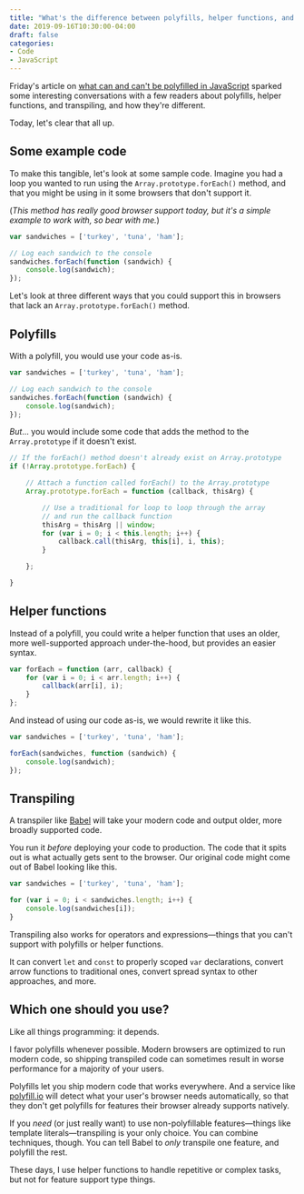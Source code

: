 ```yaml
---
title: "What's the difference between polyfills, helper functions, and transpiling in JavaScript?"
date: 2019-09-16T10:30:00-04:00
draft: false
categories:
- Code
- JavaScript
---
```


Friday's article on [what can and can't be polyfilled in JavaScript](/what-can-and-cant-be-polyfilled-in-vanilla-js/) sparked some interesting conversations with a few readers about polyfills, helper functions, and transpiling, and how they're different.

Today, let's clear that all up.

## Some example code

To make this tangible, let's look at some sample code. Imagine you had a loop you wanted to run using the `Array.prototype.forEach()` method, and that you might be using in it some browsers that don't support it.

(*This method has really good browser support today, but it's a simple example to work with, so bear with me.*)

```js
var sandwiches = ['turkey', 'tuna', 'ham'];

// Log each sandwich to the console
sandwiches.forEach(function (sandwich) {
	console.log(sandwich);
});
```

Let's look at three different ways that you could support this in browsers that lack an `Array.prototype.forEach()` method.

## Polyfills

With a polyfill, you would use your code as-is.

```js
var sandwiches = ['turkey', 'tuna', 'ham'];

// Log each sandwich to the console
sandwiches.forEach(function (sandwich) {
	console.log(sandwich);
});
```

*But*... you would include some code that adds the method to the `Array.prototype` if it doesn't exist.

```js
// If the forEach() method doesn't already exist on Array.prototype
if (!Array.prototype.forEach) {

	// Attach a function called forEach() to the Array.prototype
 	Array.prototype.forEach = function (callback, thisArg) {

 		// Use a traditional for loop to loop through the array
 		// and run the callback function
		thisArg = thisArg || window;
		for (var i = 0; i < this.length; i++) {
			callback.call(thisArg, this[i], i, this);
		}

	};

}
```

## Helper functions

Instead of a polyfill, you could write a helper function that uses an older, more well-supported approach under-the-hood, but provides an easier syntax.

```js
var forEach = function (arr, callback) {
	for (var i = 0; i < arr.length; i++) {
		callback(arr[i], i);
	}
};
```

And instead of using our code as-is, we would rewrite it like this.

```js
var sandwiches = ['turkey', 'tuna', 'ham'];

forEach(sandwiches, function (sandwich) {
	console.log(sandwich);
});
```

## Transpiling

A transpiler like [Babel](https://babeljs.io/) will take your modern code and output older, more broadly supported code.

You run it *before* deploying your code to production. The code that it spits out is what actually gets sent to the browser. Our original code might come out of Babel looking like this.

```js
var sandwiches = ['turkey', 'tuna', 'ham'];

for (var i = 0; i < sandwiches.length; i++) {
	console.log(sandwiches[i]);
}
```

Transpiling also works for operators and expressions&mdash;things that you can't support with polyfills or helper functions.

It can convert `let` and `const` to properly scoped `var` declarations, convert arrow functions to traditional ones, convert spread syntax to other approaches, and more.

## Which one should you use?

Like all things programming: it depends.

I favor polyfills whenever possible. Modern browsers are optimized to run modern code, so shipping transpiled code can sometimes result in worse performance for a majority of your users.

Polyfills let you ship modern code that works everywhere. And a service like [polyfill.io](https://polyfill.io) will detect what your user's browser needs automatically, so that they don't get polyfills for features their browser already supports natively.

If you *need* (or just really want) to use non-polyfillable features&mdash;things like template literals&mdash;transpiling is your only choice. You can combine techniques, though. You can tell Babel to *only* transpile one feature, and polyfill the rest.

These days, I use helper functions to handle repetitive or complex tasks, but not for feature support type things.